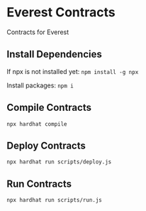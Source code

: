 # Everest Contracts
Contracts for Everest

## Install Dependencies
If npx is not installed yet: 
`npm install -g npx`

Install packages: 
`npm i`

## Compile Contracts
`npx hardhat compile`

## Deploy Contracts 
`npx hardhat run scripts/deploy.js`

## Run Contracts
`npx hardhat run scripts/run.js`



